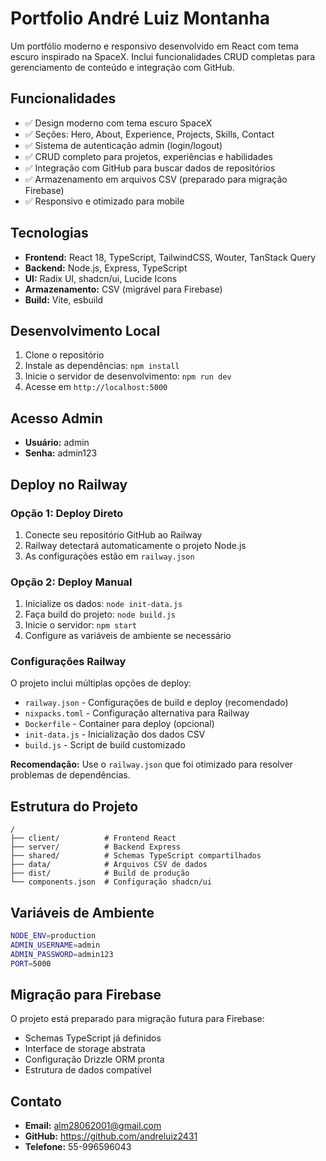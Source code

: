 # Portfolio André Luiz Montanha

Um portfólio moderno e responsivo desenvolvido em React com tema escuro inspirado na SpaceX. Inclui funcionalidades CRUD completas para gerenciamento de conteúdo e integração com GitHub.

## Funcionalidades

- ✅ Design moderno com tema escuro SpaceX
- ✅ Seções: Hero, About, Experience, Projects, Skills, Contact
- ✅ Sistema de autenticação admin (login/logout)
- ✅ CRUD completo para projetos, experiências e habilidades
- ✅ Integração com GitHub para buscar dados de repositórios
- ✅ Armazenamento em arquivos CSV (preparado para migração Firebase)
- ✅ Responsivo e otimizado para mobile

## Tecnologias

- **Frontend:** React 18, TypeScript, TailwindCSS, Wouter, TanStack Query
- **Backend:** Node.js, Express, TypeScript
- **UI:** Radix UI, shadcn/ui, Lucide Icons
- **Armazenamento:** CSV (migrável para Firebase)
- **Build:** Vite, esbuild

## Desenvolvimento Local

1. Clone o repositório
2. Instale as dependências: `npm install`
3. Inicie o servidor de desenvolvimento: `npm run dev`
4. Acesse em `http://localhost:5000`

## Acesso Admin

- **Usuário:** admin
- **Senha:** admin123

## Deploy no Railway

### Opção 1: Deploy Direto
1. Conecte seu repositório GitHub ao Railway
2. Railway detectará automaticamente o projeto Node.js
3. As configurações estão em `railway.json`

### Opção 2: Deploy Manual
1. Inicialize os dados: `node init-data.js`
2. Faça build do projeto: `node build.js`
3. Inicie o servidor: `npm start`
4. Configure as variáveis de ambiente se necessário

### Configurações Railway

O projeto inclui múltiplas opções de deploy:
- `railway.json` - Configurações de build e deploy (recomendado)
- `nixpacks.toml` - Configuração alternativa para Railway
- `Dockerfile` - Container para deploy (opcional)
- `init-data.js` - Inicialização dos dados CSV
- `build.js` - Script de build customizado

**Recomendação:** Use o `railway.json` que foi otimizado para resolver problemas de dependências.

## Estrutura do Projeto

```
/
├── client/          # Frontend React
├── server/          # Backend Express
├── shared/          # Schemas TypeScript compartilhados
├── data/            # Arquivos CSV de dados
├── dist/            # Build de produção
└── components.json  # Configuração shadcn/ui
```

## Variáveis de Ambiente

```bash
NODE_ENV=production
ADMIN_USERNAME=admin
ADMIN_PASSWORD=admin123
PORT=5000
```

## Migração para Firebase

O projeto está preparado para migração futura para Firebase:
- Schemas TypeScript já definidos
- Interface de storage abstrata
- Configuração Drizzle ORM pronta
- Estrutura de dados compatível

## Contato

- **Email:** alm28062001@gmail.com
- **GitHub:** https://github.com/andreluiz2431
- **Telefone:** 55-996596043